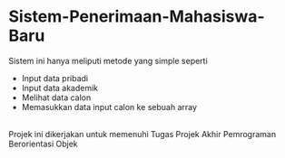 # Sistem-Penerimaan-Mahasiswa-Baru
Sistem ini hanya meliputi metode yang simple seperti
- Input data pribadi <br/>
- Input data akademik <br/>
- Melihat data calon <br/>
- Memasukkan data input calon ke sebuah array<br/>
<br/>
Projek ini dikerjakan untuk memenuhi Tugas Projek Akhir Pemrograman Berorientasi Objek
